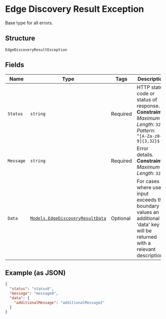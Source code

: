 
# Edge Discovery Result Exception

Base type for all errors.

## Structure

`EdgeDiscoveryResultException`

## Fields

| Name | Type | Tags | Description |
|  --- | --- | --- | --- |
| `Status` | `string` | Required | HTTP status code or status of response.<br>**Constraints**: *Maximum Length*: `32`, *Pattern*: `^[A-Za-z0-9]{3,32}$` |
| `Message` | `string` | Required | Error details.<br>**Constraints**: *Maximum Length*: `32` |
| `Data` | [`Models.EdgeDiscoveryResultData`](../../doc/models/edge-discovery-result-data.md) | Optional | For cases where user input exceeds the boundary values an additional 'data' key will be returned with a relevant description. |

## Example (as JSON)

```json
{
  "status": "status8",
  "message": "message0",
  "data": {
    "additionalMessage": "additionalMessage2"
  }
}
```

